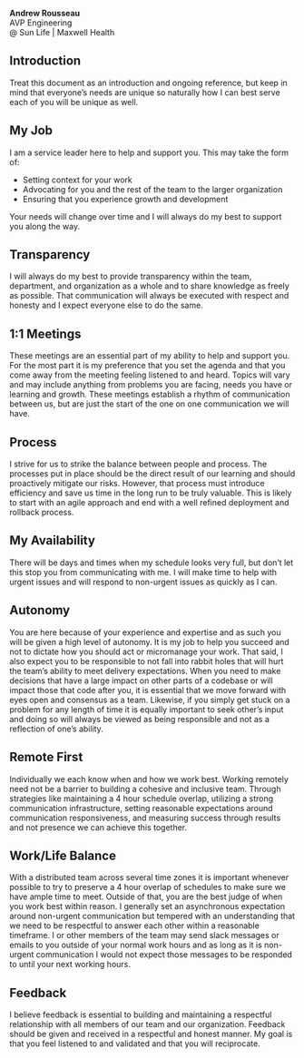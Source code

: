 **Andrew Rousseau**  
AVP Engineering       
@ Sun Life | Maxwell Health  

## Introduction
Treat this document as an introduction and ongoing reference, but keep in mind that everyone’s needs are unique so naturally how I can best serve each of you will be unique as well.

## My Job
I am a service leader here to help and support you. This may take the form of:
-   Setting context for your work
-   Advocating for you and the rest of the team to the larger organization
-   Ensuring that you experience growth and development

Your needs will change over time and I will always do my best to support you along the way.

## Transparency
I will always do my best to provide transparency within the team, department, and organization as a whole and to share knowledge as freely as possible. That communication will always be executed with respect and honesty and I expect everyone else to do the same.

## 1:1 Meetings

These meetings are an essential part of my ability to help and support you. For the most part it is my preference that you set the agenda and that you come away from the meeting feeling listened to and heard. Topics will vary and may include anything from problems you are facing, needs you have or learning and growth. These meetings establish a rhythm of communication between us, but are just the start of the one on one communication we will have.

## Process

I strive for us to strike the balance between people and process.  The processes put in place should be the direct result of our learning and should proactively mitigate our risks. However, that process must introduce efficiency and save us time in the long run to be truly valuable. This is likely to start with an agile approach and end with a well refined deployment and rollback process.

## My Availability

There will be days and times when my schedule looks very full, but don’t let this stop you from communicating with me. I will make time to help with urgent issues and will respond to non-urgent issues as quickly as I can.

## Autonomy

You are here because of your experience and expertise and as such you will be given a high level of autonomy. It is my job to help you succeed and not to dictate how you should act or micromanage your work. That said, I also expect you to be responsible to not fall into rabbit holes that will hurt the team’s ability to meet delivery expectations. When you need to make decisions that have a large impact on other parts of a codebase or will impact those that code after you, it is essential that we move forward with eyes open and consensus as a team. Likewise, if you simply get stuck on a problem for any length of time it is equally important to seek other’s input and doing so will always be viewed as being responsible and not as a reflection of one’s ability.

## Remote First

Individually we each know when and how we work best. Working remotely need not be a barrier to building a cohesive and inclusive team. Through strategies like maintaining a 4 hour schedule overlap, utilizing a strong communication infrastructure, setting reasonable expectations around communication responsiveness, and measuring success through results and not presence we can achieve this together.

## Work/Life Balance

With a distributed team across several time zones it is important whenever possible to try to preserve a 4 hour overlap of schedules to make sure we have ample time to meet. Outside of that, you are the best judge of when you work best within reason. I generally set an asynchronous expectation around non-urgent communication but tempered with an understanding that we need to be respectful to answer each other within a reasonable timeframe. I or other members of the team may send slack messages or emails to you outside of your normal work hours and as long as it is non-urgent communication I would not expect those messages to be responded to until your next working hours.

## Feedback

I believe feedback is essential to building and maintaining a respectful relationship with all members of our team and our organization. Feedback should be given and received in a respectful and honest manner. My goal is that you feel listened to and validated and that you will reciprocate.


